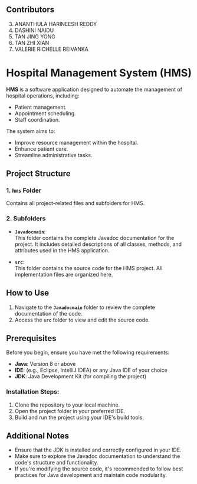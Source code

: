 ## Contributors
3.  ANANTHULA HARINEESH REDDY
11. DASHINI NAIDU
23. TAN JING YONG
25. TAN ZHI XIAN
27. VALERIE RICHELLE REIVANKA
 

# Hospital Management System (HMS)

**HMS** is a software application designed to automate the management of hospital operations, including:  
- Patient management.  
- Appointment scheduling.  
- Staff coordination.  

The system aims to:  
- Improve resource management within the hospital.  
- Enhance patient care.  
- Streamline administrative tasks.  



## Project Structure  

### 1. **`hms` Folder**  
Contains all project-related files and subfolders for HMS.  

### 2. **Subfolders**  
- **`Javadocmain`**:  
  This folder contains the complete Javadoc documentation for the project. It includes detailed descriptions of all classes, methods, and attributes used in the HMS application.  

- **`src`**:  
  This folder contains the source code for the HMS project. All implementation files are organized here.  



## How to Use  

1. Navigate to the **`Javadocmain`** folder to review the complete documentation of the code.  
2. Access the **`src`** folder to view and edit the source code.  

## Prerequisites  

Before you begin, ensure you have met the following requirements:  

- **Java**: Version 8 or above  
- **IDE**: (e.g., Eclipse, IntelliJ IDEA) or any Java IDE of your choice  
- **JDK**: Java Development Kit (for compiling the project)  

### Installation Steps:  
1. Clone the repository to your local machine.
2. Open the project folder in your preferred IDE.
3. Build and run the project using your IDE's build tools.


## Additional Notes  

- Ensure that the JDK is installed and correctly configured in your IDE.  
- Make sure to explore the Javadoc documentation to understand the code's structure and functionality.  
- If you're modifying the source code, it's recommended to follow best practices for Java development and maintain code modularity.  
